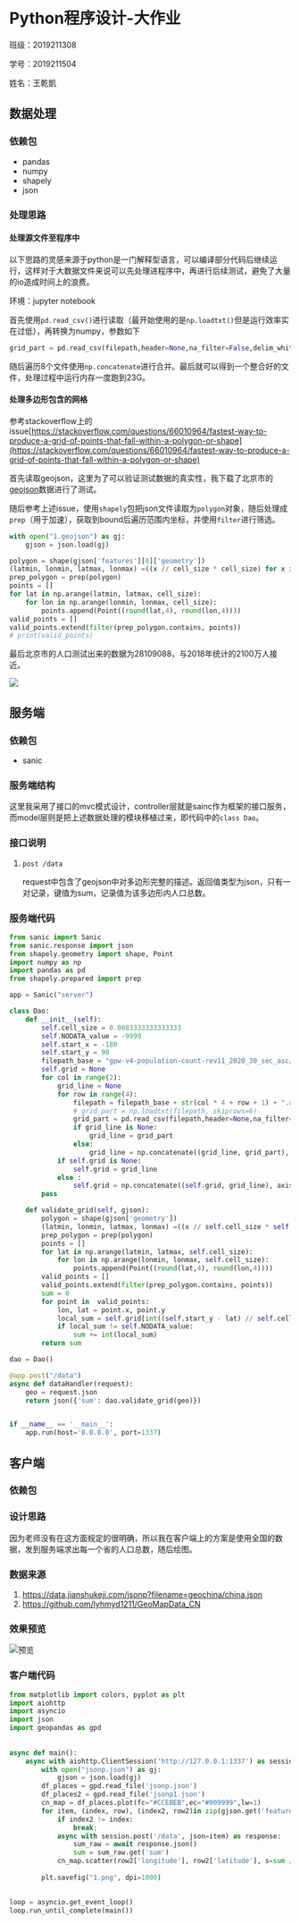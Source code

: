# Python程序设计\-大作业

班级：2019211308

学号：2019211504

姓名：王乾凱

## 数据处理

### 依赖包

* pandas
* numpy
* shapely
* json

### 处理思路

#### 处理源文件至程序中

以下思路的灵感来源于python是一门解释型语言，可以编译部分代码后继续运行，这样对于大数据文件来说可以先处理进程序中，再进行后续测试，避免了大量的io造成时间上的浪费。

环境：jupyter notebook

首先使用`pd.read_csv()`进行读取（最开始使用的是`np.loadtxt()`但是运行效率实在过低），再转换为numpy，参数如下

```python
grid_part = pd.read_csv(filepath,header=None,na_filter=False,delim_whitespace=True, skiprows=6).to_numpy()
```

随后遍历8个文件使用`np.concatenate`进行合并。最后就可以得到一个整合好的文件，处理过程中运行内存一度跑到23G。

#### 处理多边形包含的网格

参考stackoverflow上的issue[https://stackoverflow.com/questions/66010964/fastest-way-to-produce-a-grid-of-points-that-fall-within-a-polygon-or-shape](https://stackoverflow.com/questions/66010964/fastest-way-to-produce-a-grid-of-points-that-fall-within-a-polygon-or-shape)

首先读取geojson，这里为了可以验证测试数据的真实性，我下载了北京市的[geojson](poi86.com/poi/download_area_geojson/110000.html)数据进行了测试。

随后参考上述issue，使用`shapely`包把json文件读取为`polygon`对象，随后处理成`prep`（用于加速），获取到bound后遍历范围内坐标，并使用`filter`进行筛选。

```python
with open("1.geojson") as gj:
    gjson = json.load(gj)

polygon = shape(gjson['features'][0]['geometry'])
(latmin, lonmin, latmax, lonmax) =((x // cell_size * cell_size) for x in polygon.bounds)
prep_polygon = prep(polygon)
points = []
for lat in np.arange(latmin, latmax, cell_size):
    for lon in np.arange(lonmin, lonmax, cell_size):
        points.append(Point((round(lat,4), round(lon,4))))
valid_points = []
valid_points.extend(filter(prep_polygon.contains, points))
# print(valid_points)
```

最后北京市的人口测试出来的数据为28109088，与2018年统计的2100万人接近。

![](README.assets/1.png)

## 服务端

### 依赖包

* sanic

### 服务端结构

这里我采用了接口的mvc模式设计，controller层就是sainc作为框架的接口服务，而model层则是把上述数据处理的模块移植过来，即代码中的`class Dao`。

### 接口说明

1. `post /data`

   request中包含了geojson中对多边形完整的描述。返回值类型为json，只有一对记录，键值为sum，记录值为该多边形内人口总数。

### 服务端代码

```python
from sanic import Sanic
from sanic.response import json
from shapely.geometry import shape, Point
import numpy as np
import pandas as pd
from shapely.prepared import prep

app = Sanic("server")

class Dao:
    def __init__(self):
        self.cell_size = 0.0083333333333333
        self.NODATA_value = -9999
        self.start_x = -180
        self.start_y = 90
        filepath_base = "gpw-v4-population-count-rev11_2020_30_sec_asc/gpw_v4_population_count_rev11_2020_30_sec_"
        self.grid = None
        for col in range(2):
            grid_line = None
            for row in range(4):
                filepath = filepath_base + str(col * 4 + row + 1) + ".asc"
                # grid_part = np.loadtxt(filepath, skiprows=6)
                grid_part = pd.read_csv(filepath,header=None,na_filter=False,delim_whitespace=True, skiprows=6).to_numpy()
                if grid_line is None:
                    grid_line = grid_part
                else:
                    grid_line = np.concatenate((grid_line, grid_part), axis=1)
            if self.grid is None:
                self.grid = grid_line
            else :
                self.grid = np.concatenate((self.grid, grid_line), axis=0) 
        pass

    def validate_grid(self, gjson):
        polygon = shape(gjson['geometry'])
        (latmin, lonmin, latmax, lonmax) =((x // self.cell_size * self.cell_size) for x in polygon.bounds)
        prep_polygon = prep(polygon)
        points = []
        for lat in np.arange(latmin, latmax, self.cell_size):
            for lon in np.arange(lonmin, lonmax, self.cell_size):
                points.append(Point((round(lat,4), round(lon,4))))
        valid_points = []
        valid_points.extend(filter(prep_polygon.contains, points))
        sum = 0
        for point in  valid_points:
            lon, lat = point.x, point.y
            local_sum = self.grid[int((self.start_y - lat) // self.cell_size)][int((lon - self.start_x) // self.cell_size)]
            if local_sum != self.NODATA_value:
                sum += int(local_sum)
        return sum

dao = Dao()

@app.post("/data")
async def dataHandler(request):
    geo = request.json
    return json({'sum': dao.validate_grid(geo)})


if __name__ == '__main__':
    app.run(host='0.0.0.0', port=1337)
```



## 客户端



### 依赖包

### 设计思路

因为老师没有在这方面规定的很明确，所以我在客户端上的方案是使用全国的数据，发到服务端求出每一个省的人口总数，随后绘图。

### 数据来源

1. https://data.jianshukeji.com/jsonp?filename=geochina/china.json
2. https://github.com/lyhmyd1211/GeoMapData_CN

### 效果预览

![预览](1.png)

### 客户端代码

```python
from matplotlib import colors, pyplot as plt
import aiohttp
import asyncio
import json
import geopandas as gpd
    
    
async def main():
    async with aiohttp.ClientSession('http://127.0.0.1:1337') as session:
        with open("jsonp.json") as gj:
            gjson = json.load(gj)
        df_places = gpd.read_file('jsonp.json')
        df_places2 = gpd.read_file('jsonp1.json')
        cn_map = df_places.plot(fc="#CCEBEB",ec="#009999",lw=1)
        for item, (index, row), (index2, row2)in zip(gjson.get('features'), df_places.iterrows(), df_places2.iterrows()):
            if index2 != index:
                break;
            async with session.post('/data', json=item) as response:
                sum_raw = await response.json()
                sum = sum_raw.get('sum')
            cn_map.scatter(row2['longitude'], row2['latitude'], s=sum / 500000, color='#FFEB3B',alpha=.5,ec='k',lw=.1)
        
        plt.savefig("1.png", dpi=1000)
    

loop = asyncio.get_event_loop()
loop.run_until_complete(main())
```

